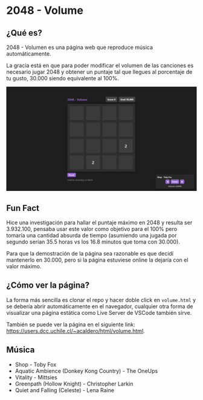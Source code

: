 # 2048 - Volume

## ¿Qué es?

2048 - Volumen es una página web que reproduce música automáticamente.

La gracia está en que para poder modificar el volumen de las canciones es necesario jugar 2048 y obtener un puntaje tal que llegues al porcentaje de tu gusto, 30.000 siendo equivalente al 100%.

![Preview de la página](preview.png)

## Fun Fact

Hice una investigación para hallar el puntaje máximo en 2048 y resulta ser 3.932.100, pensaba usar este valor como objetivo para el 100% pero tomaría una cantidad absurda de tiempo (asumiendo una jugada por segundo serían 35.5 horas vs los 16.8 minutos que toma con 30.000).

Para que la demostración de la página sea razonable es que decidí mantenerlo en 30.000, pero si la página estuviese online la dejaría con el valor máximo.

## ¿Cómo ver la página?

La forma más sencilla es clonar el repo y hacer doble click en `volume.html` y se debería abrir automáticamente en el navegador, cualquier otra forma de visualizar una página estática como Live Server de VSCode también sirve.

También se puede ver la página en el siguiente link: <https://users.dcc.uchile.cl/~acaldero/html/volume.html>.

## Música

- Shop - Toby Fox
- Aquatic Ambience (Donkey Kong Country) - The OneUps
- Vitality - Mittsies
- Greenpath (Hollow Knight) - Christopher Larkin
- Quiet and Falling (Celeste) - Lena Raine
